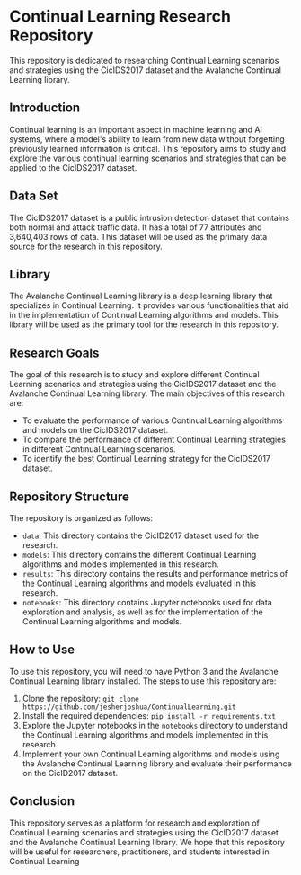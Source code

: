 # Continual Learning Research Repository

This repository is dedicated to researching Continual Learning scenarios and strategies using the CicIDS2017 dataset and the Avalanche Continual Learning library.

## Introduction

Continual learning is an important aspect in machine learning and AI systems, where a model's ability to learn from new data without forgetting previously learned information is critical. This repository aims to study and explore the various continual learning scenarios and strategies that can be applied to the CicIDS2017 dataset.

## Data Set

The CicIDS2017 dataset is a public intrusion detection dataset that contains both normal and attack traffic data. It has a total of 77 attributes and 3,640,403 rows of data. This dataset will be used as the primary data source for the research in this repository.

## Library

The Avalanche Continual Learning library is a deep learning library that specializes in Continual Learning. It provides various functionalities that aid in the implementation of Continual Learning algorithms and models. This library will be used as the primary tool for the research in this repository.

## Research Goals

The goal of this research is to study and explore different Continual Learning scenarios and strategies using the CicIDS2017 dataset and the Avalanche Continual Learning library. The main objectives of this research are:

* To evaluate the performance of various Continual Learning algorithms and models on the CicIDS2017 dataset.
* To compare the performance of different Continual Learning strategies in different Continual Learning scenarios.
* To identify the best Continual Learning strategy for the CicIDS2017 dataset.

## Repository Structure

The repository is organized as follows:

* `data`: This directory contains the CicID2017 dataset used for the research.
* `models`: This directory contains the different Continual Learning algorithms and models implemented in this research.
* `results`: This directory contains the results and performance metrics of the Continual Learning algorithms and models evaluated in this research.
* `notebooks`: This directory contains Jupyter notebooks used for data exploration and analysis, as well as for the implementation of the Continual Learning algorithms and models.

## How to Use

To use this repository, you will need to have Python 3 and the Avalanche Continual Learning library installed. The steps to use this repository are:

1. Clone the repository: `git clone https://github.com/jesherjoshua/ContinualLearning.git`
2. Install the required dependencies: `pip install -r requirements.txt`
3. Explore the Jupyter notebooks in the `notebooks` directory to understand the Continual Learning algorithms and models implemented in this research.
4. Implement your own Continual Learning algorithms and models using the Avalanche Continual Learning library and evaluate their performance on the CicID2017 dataset.

## Conclusion

This repository serves as a platform for research and exploration of Continual Learning scenarios and strategies using the CicID2017 dataset and the Avalanche Continual Learning library. We hope that this repository will be useful for researchers, practitioners, and students interested in Continual Learning
